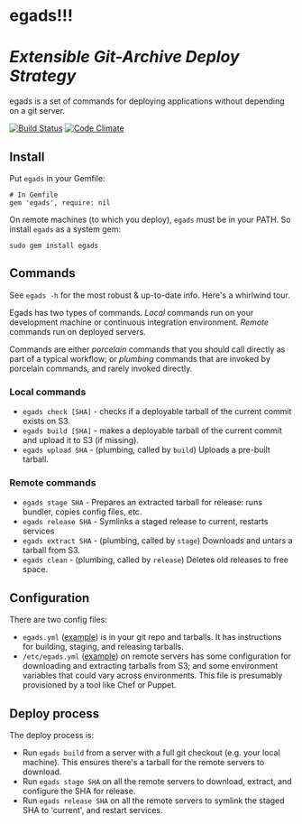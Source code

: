 # egads!!!
# *Extensible Git-Archive Deploy Strategy*

egads is a set of commands for deploying applications without depending on a git
server.

[![Build
Status](https://travis-ci.org/kickstarter/egads.png)](https://travis-ci.org/kickstarter/egads)
[![Code
Climate](https://d3s6mut3hikguw.cloudfront.net/github/kickstarter/egads.png)](https://codeclimate.com/github/kickstarter/egads)

## Install

Put `egads` in your Gemfile:

    # In Gemfile
    gem 'egads', require: nil

On remote machines (to which you deploy), `egads` must be in your PATH.
So install `egads` as a system gem:

    sudo gem install egads

## Commands

See `egads -h` for the most robust & up-to-date info. Here's a whirlwind tour.

Egads has two types of commands. *Local* commands run on your development machine or continuous integration environment. *Remote* commands run on deployed servers.

Commands are either *porcelain* commands that you should call directly as part of a typical workflow; or *plumbing* commands that are invoked by porcelain commands, and rarely invoked directly.

### Local commands

* `egads check [SHA]` - checks if a deployable tarball of the current commit exists on S3.
* `egads build [SHA]` - makes a deployable tarball of the current commit and upload it to S3 (if missing).
* `egads upload SHA` - (plumbing, called by `build`) Uploads a pre-built tarball.

### Remote commands

* `egads stage SHA` - Prepares an extracted tarball for release: runs bundler, copies config files, etc.
* `egads release SHA` - Symlinks a staged release to current, restarts services
* `egads extract SHA` - (plumbing, called by `stage`) Downloads and untars a tarball from S3.
* `egads clean` - (plumbing, called by `release`) Deletes old releases to free space.

## Configuration

There are two config files:

* `egads.yml` ([example](example/egads.yml)) is in your git repo and tarballs. It has instructions for building, staging, and releasing tarballs.
* `/etc/egads.yml` ([example](example/egads_remote.yml)) on remote servers has some configuration for downloading and extracting tarballs from S3; and some environment variables that could vary across environments. This file is presumably provisioned by a tool like Chef or Puppet.

## Deploy process

The deploy process is:

* Run `egads build` from a server with a full git checkout (e.g. your local machine). This ensures there's a tarball for the remote servers to download.
* Run `egads stage SHA` on all the remote servers to download, extract, and configure the SHA for release.
* Run `egads release SHA` on all the remote servers to symlink the staged SHA to 'current', and restart services.
